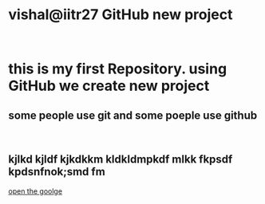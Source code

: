 # vishal@iitr27 GitHub new project
<Br>
<h1>this is my first Repository.
using GitHub we create new project </h1>
<h2>some people use git and some poeple use github
</h2>
<Br>
<h2>kjlkd kjldf kjkdkkm kldkldmpkdf mlkk fkpsdf kpdsnfnok;smd fm</h2>
<a href="https://www.google.com/">open the goolge</a>
